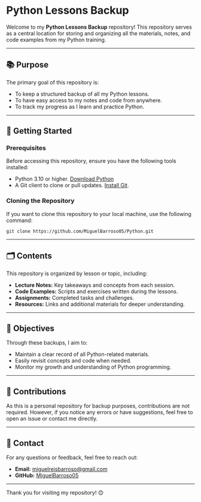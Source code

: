 Python Lessons Backup
=====================

Welcome to my **Python Lessons Backup** repository! This repository serves as a central location for storing and organizing all the materials, notes, and code examples from my Python training.

* * *

📚 Purpose
----------

The primary goal of this repository is:

*   To keep a structured backup of all my Python lessons.
*   To have easy access to my notes and code from anywhere.
*   To track my progress as I learn and practice Python.

* * *

🚀 Getting Started
------------------

### Prerequisites

Before accessing this repository, ensure you have the following tools installed:

*   Python 3.10 or higher. [Download Python](https://www.python.org/downloads/)
*   A Git client to clone or pull updates. [Install Git](https://git-scm.com/).

### Cloning the Repository

If you want to clone this repository to your local machine, use the following command:

    git clone https://github.com/MiguelBarroso05/Python.git

* * *

🗂️ Contents
------------

This repository is organized by lesson or topic, including:

*   **Lecture Notes:** Key takeaways and concepts from each session.
*   **Code Examples:** Scripts and exercises written during the lessons.
*   **Assignments:** Completed tasks and challenges.
*   **Resources:** Links and additional materials for deeper understanding.

* * *

🌟 Objectives
-------------

Through these backups, I aim to:

*   Maintain a clear record of all Python-related materials.
*   Easily revisit concepts and code when needed.
*   Monitor my growth and understanding of Python programming.

* * *

🤝 Contributions
----------------

As this is a personal repository for backup purposes, contributions are not required. However, if you notice any errors or have suggestions, feel free to open an issue or contact me directly.

* * *

📧 Contact
----------

For any questions or feedback, feel free to reach out:

*   **Email:** miguelreisbarroso@gmail.com
*   **GitHub:** [MiguelBarroso05](https://github.com/MiguelBarroso05)

* * *

Thank you for visiting my repository! 😊